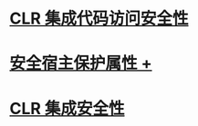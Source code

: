 # [CLR 集成代码访问安全性](clr-integration-code-access-security.md)

# [安全宿主保护属性 +](../../../relational-databases/clr-integration-security-host-protection-attributes/host-protection-attributes-and-clr-integration-programming.md)

# [CLR 集成安全性](clr-integration-security.md)
